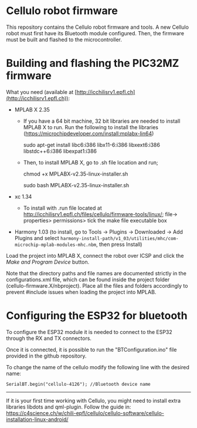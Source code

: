 Cellulo robot firmware
======================

This repository contains the Cellulo robot firmware and tools. A new Cellulo robot must first have its Bluetooth module configured. Then, the firmware must be built and flashed to the microcontroller.

Building and flashing the PIC32MZ firmware
==========================================
What you need (available at [http://icchilisrv1.epfl.ch](http://icchilisrv1.epfl.ch)):

  - MPLAB X 2.35

    - If you have a 64 bit machine, 32 bit libraries are needed to install MPLAB X to run. Run the following 		to install the libraries    (https://microchipdeveloper.com/install:mplabx-lin64)
      
        sudo apt-get install libc6:i386 libx11-6:i386 libxext6:i386 libstdc++6:i386 libexpat1:i386

    - Then, to install MPLAB X, go to .sh file location and run;
    
        chmod +x MPLABX-v2.35-linux-installer.sh
        
        sudo bash MPLABX-v2.35-linux-installer.sh

  - xc 1.34
	- To install with .run file located at http://icchilisrv1.epfl.ch/files/cellulo/firmware-tools/linux/;
	file→ properties> permissions> tick the make file executable box

  - Harmony 1.03 (to install, go to Tools -> Plugins -> Downloaded -> Add Plugins and select `harmony-install-path/v1_03/utilities/mhc/com-microchip-mplab-modules-mhc.nbm`, then press Install)

Load the project into MPLAB X, connect the robot over ICSP and click the *Make and Program Device* button.

Note that the directory paths and file names are documented strictly in the configurations.xml file, which can be found inside the project folder (cellulo-firmware.X/nbproject). Place all the files and folders accordingly to prevent #include issues when loading the project into MPLAB.


Configuring the ESP32 for bluetooth
=====================================
To configure the ESP32 module it is needed to connect to the ESP32 through the RX and TX connectors.

Once it is connected, it is possible to run the "BTConfiguration.ino" file provided in the github repository.

To change the name of the cellulo modify the following line with the desired name:

```
SerialBT.begin("cellulo-4126"); //Bluetooth device name
```

***

If it is your first time working with Cellulo, you might need to install extra libraries libdots and qml-plugin.
Follow the guide in: https://c4science.ch/w/chili-epfl/cellulo/cellulo-software/cellulo-installation-linux-android/

